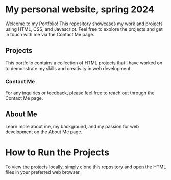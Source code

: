 # My personal website, spring 2024

Welcome to my Portfolio! This repository showcases my work and projects using HTML, CSS, and Javascript. Feel free to explore the projects and get in touch with me via the Contact Me page.

## Projects

This portfolio contains a collection of HTML projects that I have worked on to demonstrate my skills and creativity in web development.

### Contact Me

For any inquiries or feedback, please feel free to reach out through the Contact Me page.

## About Me

Learn more about me, my background, and my passion for web development on the About Me page.

# How to Run the Projects

To view the projects locally, simply clone this repository and open the HTML files in your preferred web browser.